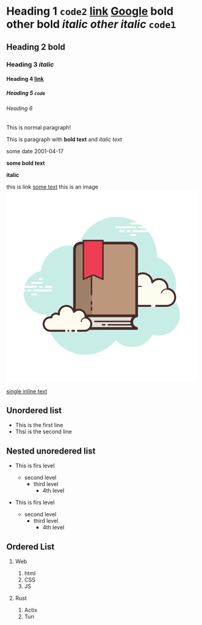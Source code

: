# Heading 1 `code2` [link](www.youtube.com) [Google](www.google.com) **bold** **other bold** _italic_ _other italic_ `code1`

## Heading 2 **bold**

### Heading 3 _italic_

#### Heading 4 [link](www.youtube.com)

##### Heading 5 `code`

###### Heading 6

This is normal paragraph!

This is paragraph with **bold text** and _italic text_

some date 2001-04-17

**some bold text**

**italic**

this is link [some text](www.youtube.com)
this is an image ![alt text](./bookmark.png)

[single inline text](www.google.com)

## Unordered list

- This is the first line
- Thsi is the second line

## Nested unoredered list

- This is firs level

  - second level
    - third level
      - 4th level

- This is firs level

  - second level
    - third level
      - 4th level

## Ordered List

1. Web

   1. html
   2. CSS
   3. JS

2. Rust

   1. Actix
   2. Turi
